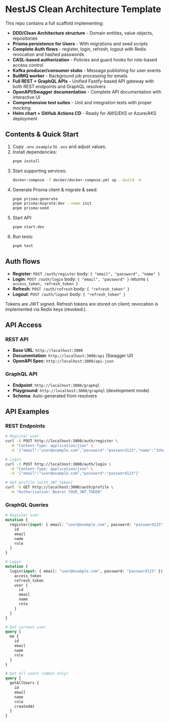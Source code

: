 # NestJS Clean Architecture Template

This repo contains a full scaffold implementing:

- **DDD/Clean Architecture structure** - Domain entities, value objects, repositories
- **Prisma persistence for Users** - With migrations and seed scripts
- **Complete Auth flows** - register, login, refresh, logout with Redis revocation and hashed passwords
- **CASL-based authorization** - Policies and guard hooks for role-based access control
- **Kafka producer/consumer stubs** - Message publishing for user events
- **BullMQ worker** - Background job processing for emails
- **Full REST + GraphQL APIs** - Unified Fastify-based API gateway with both REST endpoints and GraphQL resolvers
- **OpenAPI/Swagger documentation** - Complete API documentation with interactive UI
- **Comprehensive test suites** - Unit and integration tests with proper mocking
- **Helm chart + GitHub Actions CD** - Ready for AWS/EKS or Azure/AKS deployment

## Contents & Quick Start

1. Copy `.env.example` to `.env` and adjust values.
2. Install dependencies:
   ```bash
   pnpm install
   ```
3. Start supporting services:
   ```bash
   docker-compose -f docker/docker-compose.yml up --build -d
   ```
4. Generate Prisma client & migrate & seed:
   ```bash
   pnpm prisma:generate
   pnpm prisma:migrate:dev --name init
   pnpm prisma:seed
   ```
5. Start API:
   ```bash
   pnpm start:dev
   ```
6. Run tests:
   ```bash
   pnpm test
   ```

## Auth flows

- **Register**: `POST /auth/register` body: `{ "email", "password", "name" }`
- **Login**: `POST /auth/login` body: `{ "email", "password" }` returns `{ access_token, refresh_token }`
- **Refresh**: `POST /auth/refresh` body: `{ "refresh_token" }`
- **Logout**: `POST /auth/logout` body: `{ "refresh_token" }`

Tokens are JWT signed. Refresh tokens are stored on client; revocation is implemented via Redis keys (revoked:<token>).

## API Access

### REST API

- **Base URL**: `http://localhost:3000`
- **Documentation**: `http://localhost:3000/api` (Swagger UI)
- **OpenAPI Spec**: `http://localhost:3000/api-json`

### GraphQL API

- **Endpoint**: `http://localhost:3000/graphql`
- **Playground**: `http://localhost:3000/graphql` (development mode)
- **Schema**: Auto-generated from resolvers

## API Examples

### REST Endpoints

```bash
# Register user
curl -X POST http://localhost:3000/auth/register \
  -H "Content-Type: application/json" \
  -d '{"email":"user@example.com","password":"password123","name":"John Doe"}'

# Login
curl -X POST http://localhost:3000/auth/login \
  -H "Content-Type: application/json" \
  -d '{"email":"user@example.com","password":"password123"}'

# Get profile (with JWT token)
curl -X GET http://localhost:3000/auth/profile \
  -H "Authorization: Bearer YOUR_JWT_TOKEN"
```

### GraphQL Queries

```graphql
# Register user
mutation {
  register(input: { email: "user@example.com", password: "password123", name: "John Doe" }) {
    id
    email
    name
    role
  }
}

# Login
mutation {
  login(input: { email: "user@example.com", password: "password123" }) {
    access_token
    refresh_token
    user {
      id
      email
      name
      role
    }
  }
}

# Get current user
query {
  me {
    id
    email
    name
    role
  }
}

# Get all users (admin only)
query {
  getAllUsers {
    id
    email
    name
    role
    createdAt
  }
}
```
